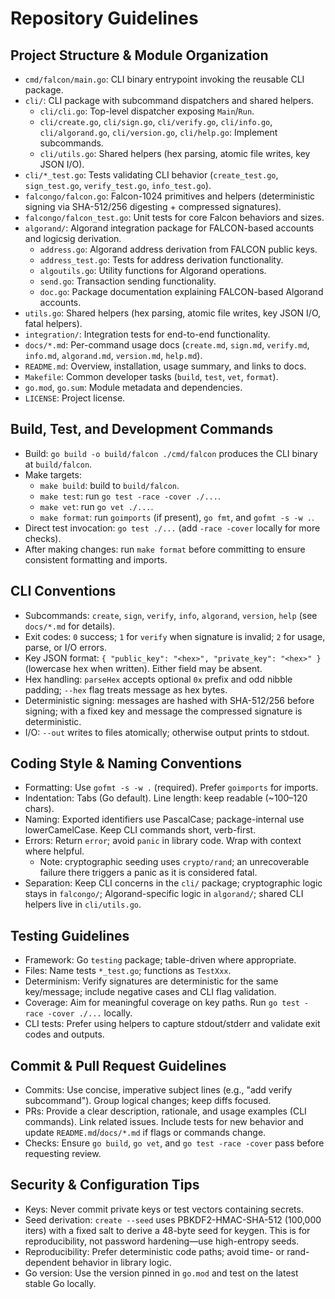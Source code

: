 # Repository Guidelines

## Project Structure & Module Organization
- `cmd/falcon/main.go`: CLI binary entrypoint invoking the reusable CLI package.
- `cli/`: CLI package with subcommand dispatchers and shared helpers.
  - `cli/cli.go`: Top-level dispatcher exposing `Main`/`Run`.
  - `cli/create.go`, `cli/sign.go`, `cli/verify.go`, `cli/info.go`, `cli/algorand.go`, `cli/version.go`, `cli/help.go`: Implement subcommands.
  - `cli/utils.go`: Shared helpers (hex parsing, atomic file writes, key JSON I/O).
- `cli/*_test.go`: Tests validating CLI behavior (`create_test.go`, `sign_test.go`, `verify_test.go`, `info_test.go`).
- `falcongo/falcon.go`: Falcon-1024 primitives and helpers (deterministic signing via SHA-512/256 digesting + compressed signatures).
- `falcongo/falcon_test.go`: Unit tests for core Falcon behaviors and sizes.
- `algorand/`: Algorand integration package for FALCON-based accounts and logicsig derivation.
  - `address.go`: Algorand address derivation from FALCON public keys.
  - `address_test.go`: Tests for address derivation functionality.
  - `algoutils.go`: Utility functions for Algorand operations.
  - `send.go`: Transaction sending functionality.
  - `doc.go`: Package documentation explaining FALCON-based Algorand accounts.
- `utils.go`: Shared helpers (hex parsing, atomic file writes, key JSON I/O, fatal helpers).
- `integration/`: Integration tests for end-to-end functionality.
- `docs/*.md`: Per-command usage docs (`create.md`, `sign.md`, `verify.md`, `info.md`, `algorand.md`, `version.md`, `help.md`).
- `README.md`: Overview, installation, usage summary, and links to docs.
- `Makefile`: Common developer tasks (`build`, `test`, `vet`, `format`).
- `go.mod`, `go.sum`: Module metadata and dependencies.
- `LICENSE`: Project license.

## Build, Test, and Development Commands
- Build: `go build -o build/falcon ./cmd/falcon` produces the CLI binary at `build/falcon`.
- Make targets:
  - `make build`: build to `build/falcon`.
  - `make test`: run `go test -race -cover ./...`.
  - `make vet`: run `go vet ./...`.
  - `make format`: run `goimports` (if present), `go fmt`, and `gofmt -s -w .`.
- Direct test invocation: `go test ./...` (add `-race -cover` locally for more checks).
 - After making changes: run `make format` before committing to ensure consistent formatting and imports.

## CLI Conventions
- Subcommands: `create`, `sign`, `verify`, `info`, `algorand`, `version`, `help` (see `docs/*.md` for details).
- Exit codes: `0` success; `1` for `verify` when signature is invalid; `2` for usage, parse, or I/O errors.
- Key JSON format: `{ "public_key": "<hex>", "private_key": "<hex>" }` (lowercase hex when written). Either field may be absent.
- Hex handling: `parseHex` accepts optional `0x` prefix and odd nibble padding; `--hex` flag treats message as hex bytes.
- Deterministic signing: messages are hashed with SHA-512/256 before signing; with a fixed key and message the compressed signature is deterministic.
- I/O: `--out` writes to files atomically; otherwise output prints to stdout.

## Coding Style & Naming Conventions
- Formatting: Use `gofmt -s -w .` (required). Prefer `goimports` for imports.
- Indentation: Tabs (Go default). Line length: keep readable (~100–120 chars).
- Naming: Exported identifiers use PascalCase; package-internal use lowerCamelCase. Keep CLI commands short, verb-first.
- Errors: Return `error`; avoid `panic` in library code. Wrap with context where helpful.
  - Note: cryptographic seeding uses `crypto/rand`; an unrecoverable failure there triggers a panic as it is considered fatal.
- Separation: Keep CLI concerns in the `cli/` package; cryptographic logic stays in `falcongo/`; Algorand-specific logic in `algorand/`; shared CLI helpers live in `cli/utils.go`.

## Testing Guidelines
- Framework: Go `testing` package; table-driven where appropriate.
- Files: Name tests `*_test.go`; functions as `TestXxx`.
- Determinism: Verify signatures are deterministic for the same key/message; include negative cases and CLI flag validation.
- Coverage: Aim for meaningful coverage on key paths. Run `go test -race -cover ./...` locally.
- CLI tests: Prefer using helpers to capture stdout/stderr and validate exit codes and outputs.

## Commit & Pull Request Guidelines
- Commits: Use concise, imperative subject lines (e.g., "add verify subcommand"). Group logical changes; keep diffs focused.
- PRs: Provide a clear description, rationale, and usage examples (CLI commands). Link related issues. Include tests for new behavior and update `README.md`/`docs/*.md` if flags or commands change.
- Checks: Ensure `go build`, `go vet`, and `go test -race -cover` pass before requesting review.

## Security & Configuration Tips
- Keys: Never commit private keys or test vectors containing secrets.
- Seed derivation: `create --seed` uses PBKDF2-HMAC-SHA-512 (100,000 iters) with a fixed salt to derive a 48-byte seed for keygen. This is for reproducibility, not password hardening—use high-entropy seeds.
- Reproducibility: Prefer deterministic code paths; avoid time- or rand-dependent behavior in library logic.
- Go version: Use the version pinned in `go.mod` and test on the latest stable Go locally.
